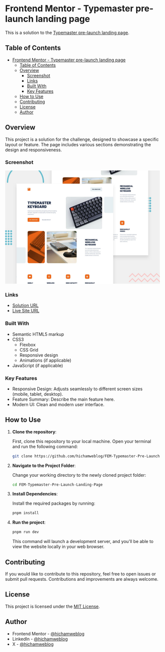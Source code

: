 # Frontend Mentor - Typemaster pre-launch landing page

This is a solution to the [Typemaster pre-launch landing page]([<challenge-url>](https://www.frontendmentor.io/challenges/typemaster-prelaunch-landing-page-J6-Yj5J-X)).

## Table of Contents

- [Frontend Mentor - Typemaster pre-launch landing page](#frontend-mentor---typemaster-pre-launch-landing-page)
	- [Table of Contents](#table-of-contents)
	- [Overview](#overview)
		- [Screenshot](#screenshot)
		- [Links](#links)
		- [Built With](#built-with)
		- [Key Features](#key-features)
	- [How to Use](#how-to-use)
	- [Contributing](#contributing)
	- [License](#license)
	- [Author](#author)

## Overview

This project is a solution for the challenge, designed to showcase a specific layout or feature. The page includes various sections demonstrating the design and responsiveness.

### Screenshot

![Screenshot](./src/assets/preview.jpg)

### Links

- [Solution URL](<solution-url>)
- [Live Site URL](<live-site-url>)

### Built With

- Semantic HTML5 markup
- CSS3
  - Flexbox
  - CSS Grid
  - Responsive design
  - Animations (if applicable)
- JavaScript (if applicable)

### Key Features

- Responsive Design: Adjusts seamlessly to different screen sizes (mobile, tablet, desktop).
- Feature Summary: Describe the main feature here.
- Modern UI: Clean and modern user interface.

## How to Use

1. **Clone the repository**:

   First, clone this repository to your local machine. Open your terminal and run the following command:

   ```bash
   git clone https://github.com/hichamweblog/FEM-Typemaster-Pre-Launch-Landing-Page.git
   ```

2. **Navigate to the Project Folder**:

   Change your working directory to the newly cloned project folder:

   ```bash
   cd FEM-Typemaster-Pre-Launch-Landing-Page
   ```

3. **Install Dependencies**:

   Install the required packages by running:

   ```bash
   pnpm install
   ```

4. **Run the project**:

   ```bash
   pnpm run dev
   ```

   This command will launch a development server, and you'll be able to view the website locally in your web browser.

## Contributing

If you would like to contribute to this repository, feel free to open issues or submit pull requests. Contributions and improvements are always welcome.

## License

This project is licensed under the [MIT License](./LICENSE).

## Author

- Frontend Mentor - [@hichamweblog](https://www.frontendmentor.io/profile/hichamweblog)
- LinkedIn - [@hichamweblog](https://linkedin.com/in/hichamweblog)
- X - [@hichamweblog](https://x.com/hichamweblog)